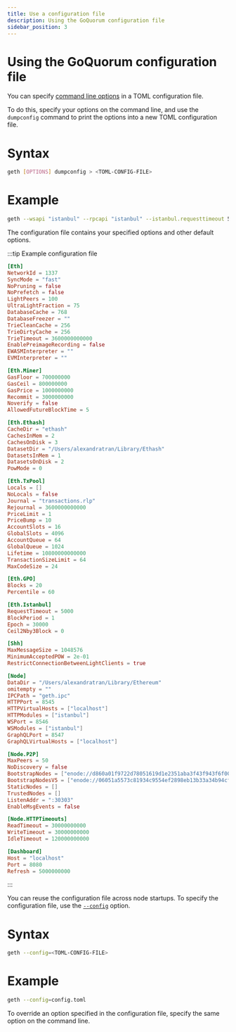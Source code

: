 ```yaml
---
title: Use a configuration file
description: Using the GoQuorum configuration file
sidebar_position: 3
---
```


# Using the GoQuorum configuration file

You can specify [command line options](../../reference/cli-syntax.md) in a TOML configuration file.

To do this, specify your options on the command line, and use the `dumpconfig` command to print the options into a new TOML configuration file.

<!--tabs-->

# Syntax

```bash
geth [OPTIONS] dumpconfig > <TOML-CONFIG-FILE>
```

# Example

```bash
geth --wsapi "istanbul" --rpcapi "istanbul" --istanbul.requesttimeout 5000 --allowedfutureblocktime 5 dumpconfig > config.toml
```

<!--/tabs-->

The configuration file contains your specified options and other default options.

:::tip Example configuration file

```toml
[Eth]
NetworkId = 1337
SyncMode = "fast"
NoPruning = false
NoPrefetch = false
LightPeers = 100
UltraLightFraction = 75
DatabaseCache = 768
DatabaseFreezer = ""
TrieCleanCache = 256
TrieDirtyCache = 256
TrieTimeout = 3600000000000
EnablePreimageRecording = false
EWASMInterpreter = ""
EVMInterpreter = ""

[Eth.Miner]
GasFloor = 700000000
GasCeil = 800000000
GasPrice = 1000000000
Recommit = 3000000000
Noverify = false
AllowedFutureBlockTime = 5

[Eth.Ethash]
CacheDir = "ethash"
CachesInMem = 2
CachesOnDisk = 3
DatasetDir = "/Users/alexandratran/Library/Ethash"
DatasetsInMem = 1
DatasetsOnDisk = 2
PowMode = 0

[Eth.TxPool]
Locals = []
NoLocals = false
Journal = "transactions.rlp"
Rejournal = 3600000000000
PriceLimit = 1
PriceBump = 10
AccountSlots = 16
GlobalSlots = 4096
AccountQueue = 64
GlobalQueue = 1024
Lifetime = 10800000000000
TransactionSizeLimit = 64
MaxCodeSize = 24

[Eth.GPO]
Blocks = 20
Percentile = 60

[Eth.Istanbul]
RequestTimeout = 5000
BlockPeriod = 1
Epoch = 30000
Ceil2Nby3Block = 0

[Shh]
MaxMessageSize = 1048576
MinimumAcceptedPOW = 2e-01
RestrictConnectionBetweenLightClients = true

[Node]
DataDir = "/Users/alexandratran/Library/Ethereum"
omitempty = ""
IPCPath = "geth.ipc"
HTTPPort = 8545
HTTPVirtualHosts = ["localhost"]
HTTPModules = ["istanbul"]
WSPort = 8546
WSModules = ["istanbul"]
GraphQLPort = 8547
GraphQLVirtualHosts = ["localhost"]

[Node.P2P]
MaxPeers = 50
NoDiscovery = false
BootstrapNodes = ["enode://d860a01f9722d78051619d1e2351aba3f43f943f6f00718d1b9baa4101932a1f5011f16bb2b1bb35db20d6fe28fa0bf09636d26a87d31de9ec6203eeedb1f666@18.138.108.67:30303", "enode://22a8232c3abc76a16ae9d6c3b164f98775fe226f0917b0ca871128a74a8e9630b458460865bab457221f1d448dd9791d24c4e5d88786180ac185df813a68d4de@3.209.45.79:30303", "enode://ca6de62fce278f96aea6ec5a2daadb877e51651247cb96ee310a318def462913b653963c155a0ef6c7d50048bba6e6cea881130857413d9f50a621546b590758@34.255.23.113:30303", "enode://279944d8dcd428dffaa7436f25ca0ca43ae19e7bcf94a8fb7d1641651f92d121e972ac2e8f381414b80cc8e5555811c2ec6e1a99bb009b3f53c4c69923e11bd8@35.158.244.151:30303", "enode://8499da03c47d637b20eee24eec3c356c9a2e6148d6fe25ca195c7949ab8ec2c03e3556126b0d7ed644675e78c4318b08691b7b57de10e5f0d40d05b09238fa0a@52.187.207.27:30303", "enode://103858bdb88756c71f15e9b5e09b56dc1be52f0a5021d46301dbbfb7e130029cc9d0d6f73f693bc29b665770fff7da4d34f3c6379fe12721b5d7a0bcb5ca1fc1@191.234.162.198:30303", "enode://715171f50508aba88aecd1250af392a45a330af91d7b90701c436b618c86aaa1589c9184561907bebbb56439b8f8787bc01f49a7c77276c58c1b09822d75e8e8@52.231.165.108:30303", "enode://5d6d7cd20d6da4bb83a1d28cadb5d409b64edf314c0335df658c1a54e32c7c4a7ab7823d57c39b6a757556e68ff1df17c748b698544a55cb488b52479a92b60f@104.42.217.25:30303", "enode://979b7fa28feeb35a4741660a16076f1943202cb72b6af70d327f053e248bab9ba81760f39d0701ef1d8f89cc1fbd2cacba0710a12cd5314d5e0c9021aa3637f9@5.1.83.226:30303"]
BootstrapNodesV5 = ["enode://06051a5573c81934c9554ef2898eb13b33a34b94cf36b202b69fde139ca17a85051979867720d4bdae4323d4943ddf9aeeb6643633aa656e0be843659795007a@35.177.226.168:30303", "enode://0cc5f5ffb5d9098c8b8c62325f3797f56509bff942704687b6530992ac706e2cb946b90a34f1f19548cd3c7baccbcaea354531e5983c7d1bc0dee16ce4b6440b@40.118.3.223:30304", "enode://1c7a64d76c0334b0418c004af2f67c50e36a3be60b5e4790bdac0439d21603469a85fad36f2473c9a80eb043ae60936df905fa28f1ff614c3e5dc34f15dcd2dc@40.118.3.223:30306", "enode://85c85d7143ae8bb96924f2b54f1b3e70d8c4d367af305325d30a61385a432f247d2c75c45c6b4a60335060d072d7f5b35dd1d4c45f76941f62a4f83b6e75daaf@40.118.3.223:30307"]
StaticNodes = []
TrustedNodes = []
ListenAddr = ":30303"
EnableMsgEvents = false

[Node.HTTPTimeouts]
ReadTimeout = 30000000000
WriteTimeout = 30000000000
IdleTimeout = 120000000000

[Dashboard]
Host = "localhost"
Port = 8080
Refresh = 5000000000
```

:::

You can reuse the configuration file across node startups. To specify the configuration file, use the [`--config`](https://geth.ethereum.org/docs/interface/command-line-options) option.

<!--tabs-->

# Syntax

```bash
geth --config=<TOML-CONFIG-FILE>
```

# Example

```bash
geth --config=config.toml
```

<!--/tabs-->

To override an option specified in the configuration file, specify the same option on the command line.
